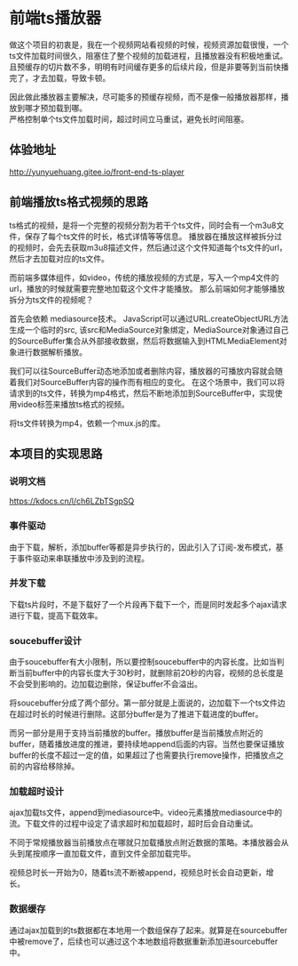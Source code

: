 # 前端ts播放器
做这个项目的初衷是，我在一个视频网站看视频的时候，视频资源加载很慢，一个ts文件加载时间很久，阻塞住了整个视频的加载进程，且播放器没有积极地重试。且预缓存的切片数不多，明明有时间缓存更多的后续片段，但是非要等到当前快播完了，才去加载，导致卡顿。   

因此做此播放器主要解决，尽可能多的预缓存视频，而不是像一般播放器那样，播放到哪才预加载到哪。  
严格控制单个ts文件加载时间，超过时间立马重试，避免长时间阻塞。  

## 体验地址
http://yunyuehuang.gitee.io/front-end-ts-player

## 前端播放ts格式视频的思路
ts格式的视频，是将一个完整的视频分割为若干个ts文件，同时会有一个m3u8文件，保存了每个ts文件的时长，格式详情等等信息。
播放器在播放这样被拆分过的视频时，会先去获取m3u8描述文件，然后通过这个文件知道每个ts文件的url，然后才去加载对应的ts文件。

而前端多媒体组件，如video，传统的播放视频的方式是，写入一个mp4文件的url，播放的时候就需要完整地加载这个文件才能播放。
那么前端如何才能够播放拆分为ts文件的视频呢？

首先会依赖 mediasource技术。
JavaScript可以通过URL.createObjectURL方法生成一个临时的src, 该src和MediaSource对象绑定，MediaSource对象通过自己的SourceBuffer集合从外部接收数据，然后将数据输入到HTMLMediaElement对象进行数据解析播放。

我们可以往SourceBuffer动态地添加或者删除内容，播放器的可播放内容就会随着我们对SourceBuffer内容的操作而有相应的变化。
在这个场景中，我们可以将请求到的ts文件，转换为mp4格式，然后不断地添加到SourceBuffer中，实现使用video标签来播放ts格式的视频。

将ts文件转换为mp4，依赖一个mux.js的库。

## 本项目的实现思路

### 说明文档
https://kdocs.cn/l/ch6LZbTSgpSQ

### 事件驱动
由于下载，解析，添加buffer等都是异步执行的，因此引入了订阅-发布模式，基于事件驱动来串联播放中涉及到的流程。

### 并发下载
下载ts片段时，不是下载好了一个片段再下载下一个，而是同时发起多个ajax请求进行下载，提高下载效率。

### soucebuffer设计
由于soucebuffer有大小限制，所以要控制soucebuffer中的内容长度。比如当判断当前buffer中的内容长度大于30秒时，就删除前20秒的内容，视频的总长度是不会受到影响的。边加载边删除，保证buffer不会溢出。

将soucebuffer分成了两个部分。第一部分就是上面说的，边加载下一个ts文件边在超过时长的时候进行删除。这部分buffer是为了推进下载进度的buffer。

而另一部分是用于支持当前播放的buffer。播放buffer是当前播放点附近的buffer，随着播放进度的推进，要持续地append后面的内容。当然也要保证播放buffer的长度不超过一定的值，如果超过了也需要执行remove操作，把播放点之前的内容给移除掉。

### 加载超时设计
ajax加载ts文件，append到mediasource中。video元素播放mediasource中的流。下载文件的过程中设定了请求超时和加载超时，超时后会自动重试。

不同于常规播放器当前播放点在哪就只加载播放点附近数据的策略。本播放器会从头到尾按顺序一直加载文件，直到文件全部加载完毕。

视频总时长一开始为0，随着ts流不断被append，视频总时长会自动更新，增长。

### 数据缓存
通过ajax加载到的ts数据都在本地用一个数组保存了起来。就算是在sourcebuffer中被remove了，后续也可以通过这个本地数组将数据重新添加进sourcebuffer中。
